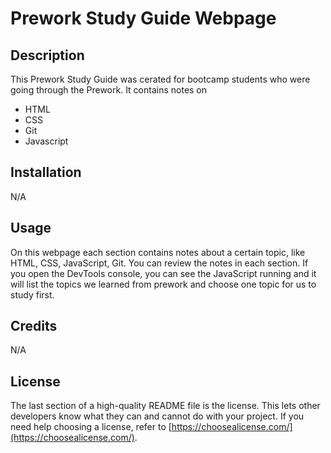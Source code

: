 # Prework Study Guide Webpage

## Description

This Prework Study Guide was cerated for bootcamp students who were going through the Prework. 
It contains notes on
- HTML
- CSS
- Git
- Javascript 


## Installation

N/A 

## Usage

On this webpage each section contains notes about a certain topic, like HTML, CSS, JavaScript, Git. You can review the notes in each section.
 If you open the DevTools console, you can see the JavaScript running and it will list the topics we learned from prework and choose one topic for us to study first.

## Credits

N/A 

## License

The last section of a high-quality README file is the license. This lets other developers know what they can and cannot do with your project. If you need help choosing a license, refer to [https://choosealicense.com/](https://choosealicense.com/).


